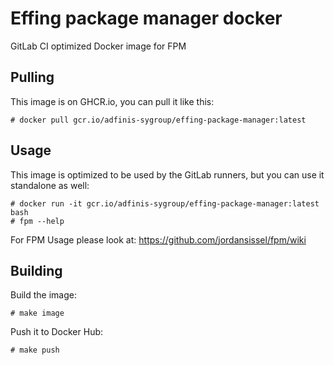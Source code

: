 # Effing package manager docker

GitLab CI optimized Docker image for FPM

## Pulling

This image is on GHCR.io, you can pull it like this:
```
# docker pull gcr.io/adfinis-sygroup/effing-package-manager:latest
```

## Usage

This image is optimized to be used by the GitLab runners, but you can
use it standalone as well:

```
# docker run -it gcr.io/adfinis-sygroup/effing-package-manager:latest bash
# fpm --help
```

For FPM Usage please look at: https://github.com/jordansissel/fpm/wiki

## Building

Build the image:
```
# make image
```

Push it to Docker Hub:
```
# make push
```
